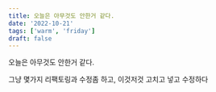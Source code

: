 ```yaml
---
title: 오늘은 아무것도 안한거 같다.
date: '2022-10-21'
tags: ['warm', 'friday']
draft: false
---
```


오늘은 아무것도 안한거 같다.

그냥 몇가지 리팩토링과 수정좀 하고, 이것저것 고치고 넣고 수정하다
